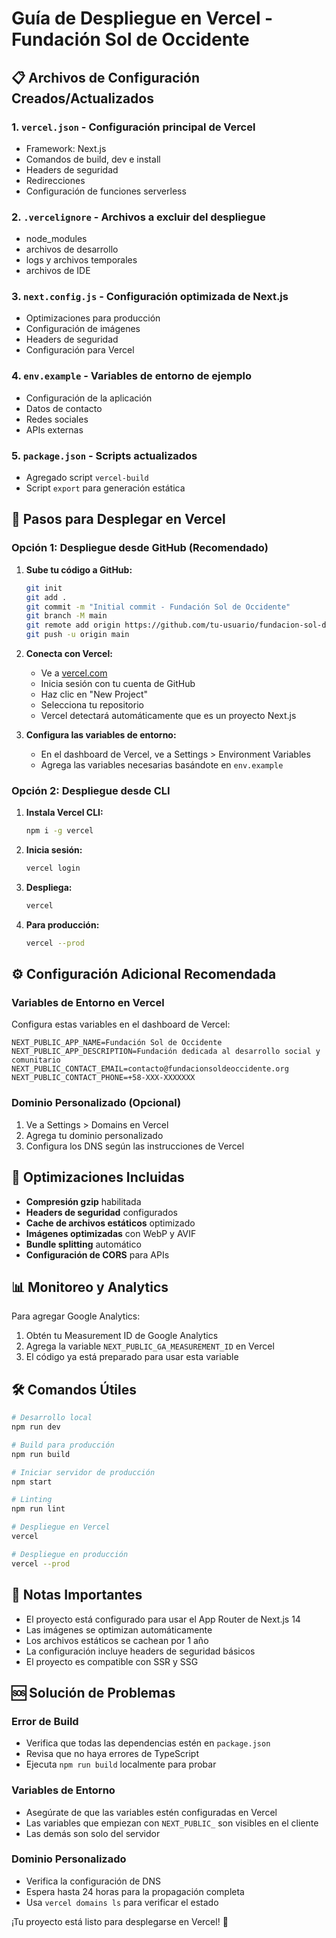 # Guía de Despliegue en Vercel - Fundación Sol de Occidente

## 📋 Archivos de Configuración Creados/Actualizados

### 1. `vercel.json` - Configuración principal de Vercel
- Framework: Next.js
- Comandos de build, dev e install
- Headers de seguridad
- Redirecciones
- Configuración de funciones serverless

### 2. `.vercelignore` - Archivos a excluir del despliegue
- node_modules
- archivos de desarrollo
- logs y archivos temporales
- archivos de IDE

### 3. `next.config.js` - Configuración optimizada de Next.js
- Optimizaciones para producción
- Configuración de imágenes
- Headers de seguridad
- Configuración para Vercel

### 4. `env.example` - Variables de entorno de ejemplo
- Configuración de la aplicación
- Datos de contacto
- Redes sociales
- APIs externas

### 5. `package.json` - Scripts actualizados
- Agregado script `vercel-build`
- Script `export` para generación estática

## 🚀 Pasos para Desplegar en Vercel

### Opción 1: Despliegue desde GitHub (Recomendado)

1. **Sube tu código a GitHub:**
   ```bash
   git init
   git add .
   git commit -m "Initial commit - Fundación Sol de Occidente"
   git branch -M main
   git remote add origin https://github.com/tu-usuario/fundacion-sol-de-occidente.git
   git push -u origin main
   ```

2. **Conecta con Vercel:**
   - Ve a [vercel.com](https://vercel.com)
   - Inicia sesión con tu cuenta de GitHub
   - Haz clic en "New Project"
   - Selecciona tu repositorio
   - Vercel detectará automáticamente que es un proyecto Next.js

3. **Configura las variables de entorno:**
   - En el dashboard de Vercel, ve a Settings > Environment Variables
   - Agrega las variables necesarias basándote en `env.example`

### Opción 2: Despliegue desde CLI

1. **Instala Vercel CLI:**
   ```bash
   npm i -g vercel
   ```

2. **Inicia sesión:**
   ```bash
   vercel login
   ```

3. **Despliega:**
   ```bash
   vercel
   ```

4. **Para producción:**
   ```bash
   vercel --prod
   ```

## ⚙️ Configuración Adicional Recomendada

### Variables de Entorno en Vercel
Configura estas variables en el dashboard de Vercel:

```env
NEXT_PUBLIC_APP_NAME=Fundación Sol de Occidente
NEXT_PUBLIC_APP_DESCRIPTION=Fundación dedicada al desarrollo social y comunitario
NEXT_PUBLIC_CONTACT_EMAIL=contacto@fundacionsoldeoccidente.org
NEXT_PUBLIC_CONTACT_PHONE=+58-XXX-XXXXXXX
```

### Dominio Personalizado (Opcional)
1. Ve a Settings > Domains en Vercel
2. Agrega tu dominio personalizado
3. Configura los DNS según las instrucciones de Vercel

## 🔧 Optimizaciones Incluidas

- **Compresión gzip** habilitada
- **Headers de seguridad** configurados
- **Cache de archivos estáticos** optimizado
- **Imágenes optimizadas** con WebP y AVIF
- **Bundle splitting** automático
- **Configuración de CORS** para APIs

## 📊 Monitoreo y Analytics

Para agregar Google Analytics:
1. Obtén tu Measurement ID de Google Analytics
2. Agrega la variable `NEXT_PUBLIC_GA_MEASUREMENT_ID` en Vercel
3. El código ya está preparado para usar esta variable

## 🛠️ Comandos Útiles

```bash
# Desarrollo local
npm run dev

# Build para producción
npm run build

# Iniciar servidor de producción
npm start

# Linting
npm run lint

# Despliegue en Vercel
vercel

# Despliegue en producción
vercel --prod
```

## 📝 Notas Importantes

- El proyecto está configurado para usar el App Router de Next.js 14
- Las imágenes se optimizan automáticamente
- Los archivos estáticos se cachean por 1 año
- La configuración incluye headers de seguridad básicos
- El proyecto es compatible con SSR y SSG

## 🆘 Solución de Problemas

### Error de Build
- Verifica que todas las dependencias estén en `package.json`
- Revisa que no haya errores de TypeScript
- Ejecuta `npm run build` localmente para probar

### Variables de Entorno
- Asegúrate de que las variables estén configuradas en Vercel
- Las variables que empiezan con `NEXT_PUBLIC_` son visibles en el cliente
- Las demás son solo del servidor

### Dominio Personalizado
- Verifica la configuración de DNS
- Espera hasta 24 horas para la propagación completa
- Usa `vercel domains ls` para verificar el estado

¡Tu proyecto está listo para desplegarse en Vercel! 🎉

